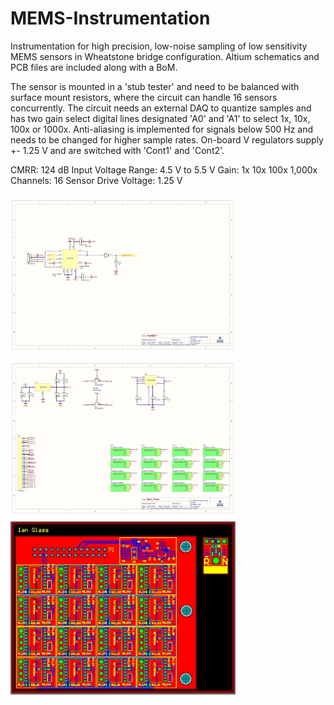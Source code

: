 # MEMS-Instrumentation
Instrumentation for high precision, low-noise sampling of low sensitivity MEMS sensors in Wheatstone bridge configuration. Altium schematics and PCB files are included along with a BoM.

The sensor is mounted in a 'stub tester' and need to be balanced with surface mount resistors, where the circuit can handle 16 sensors concurrently. The circuit needs an external DAQ to quantize samples and has two gain select digital lines designated 'A0' and 'A1' to select 1x, 10x, 100x or 1000x. Anti-aliasing is implemented for signals below 500 Hz and needs to be changed for higher sample rates. On-board V regulators supply +- 1.25 V and are switched with 'Cont1' and 'Cont2'.

CMRR: 124 dB
Input Voltage Range: 4.5 V to 5.5 V
Gain: 1x 10x 100x 1,000x
Channels: 16
Sensor Drive Voltage: 1.25 V


<img src="https://github.com/IanGlass/MEMS-Instrumentation/blob/master/Amplifier_Schematic.jpg" width="360"> <img src="https://github.com/IanGlass/MEMS-Instrumentation/blob/master/Stub_Tester_Schematic.jpg" width="360"> 
<img src="https://github.com/IanGlass/MEMS-Instrumentation/blob/master/MEMS_Instrumentation.JPG" width="360">
